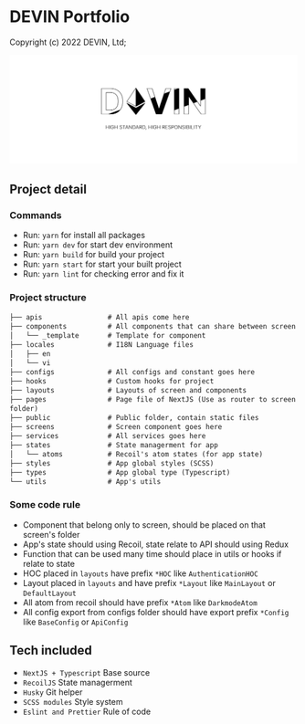 # DEVIN Portfolio
Copyright (c) 2022 DEVIN, Ltd;

<img src="banner.png"/>

## Project detail


### Commands

- Run: `yarn` for install all packages
- Run: `yarn dev` for start dev environment
- Run: `yarn build` for build your project
- Run: `yarn start` for start your built project
- Run: `yarn lint` for checking error and fix it

### Project structure

```
├── apis                # All apis come here
├── components          # All components that can share between screen
│   └── _template       # Template for component
├── locales             # I18N Language files
│   ├── en
│   └── vi
├── configs             # All configs and constant goes here
├── hooks               # Custom hooks for project
├── layouts             # Layouts of screen and components
├── pages               # Page file of NextJS (Use as router to screen folder)
├── public              # Public folder, contain static files
├── screens             # Screen component goes here
├── services            # All services goes here
├── states              # State managerment for app
│   └── atoms           # Recoil's atom states (for app state)
├── styles              # App global styles (SCSS)
├── types               # App global type (Typescript)
└── utils               # App's utils
```

### Some code rule

- Component that belong only to screen, should be placed on that screen's folder
- App's state should using Recoil, state relate to API should using Redux
- Function that can be used many time should place in utils or hooks if relate to state
- HOC placed in `layouts` have prefix `*HOC` like `AuthenticationHOC`
- Layout placed in `layouts` and have prefix `*Layout` like `MainLayout` or `DefaultLayout`
- All atom from recoil should have prefix `*Atom` like `DarkmodeAtom`
- All config export from configs folder should have export prefix `*Config` like `BaseConfig` or `ApiConfig`

## Tech included

- `NextJS + Typescript` Base source
- `RecoilJS` State managerment
- `Husky` Git helper
- `SCSS modules` Style system
- `Eslint and Prettier` Rule of code
